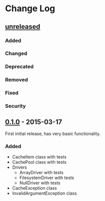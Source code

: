 Change Log
==========

## [unreleased]
### Added
### Changed
### Deprecated
### Removed
### Fixed
### Security

## [0.1.0] - 2015-03-17

First initial release, has very basic functionality.

### Added
- CacheItem class with tests
- CachePool class with tests
- Drivers
  - ArrayDriver with tests
  - FilesystemDriver with tests
  - NullDriver with tests
- CacheException class
- InvalidArgumentException class

[unreleased]: https://github.com/JoshuaEstes/Kash/compare/0.1.0...HEAD
[0.1.0]: https://github.com/JoshuaEstes/Kash/compare/65ed1b5b9aa670ce25e2f0614f30ad88e75fc611...0.1.0
